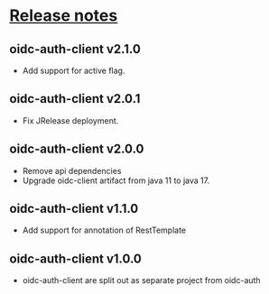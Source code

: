 # [Release notes](https://github.com/entur/oidc-auth-client)
## oidc-auth-client v2.1.0
* Add support for active flag.

## oidc-auth-client v2.0.1
* Fix JRelease deployment.

## oidc-auth-client v2.0.0
* Remove api dependencies
* Upgrade oidc-client artifact from java 11 to java 17.

## oidc-auth-client v1.1.0
* Add support for annotation of RestTemplate

## oidc-auth-client v1.0.0
 * oidc-auth-client are split out as separate project from oidc-auth